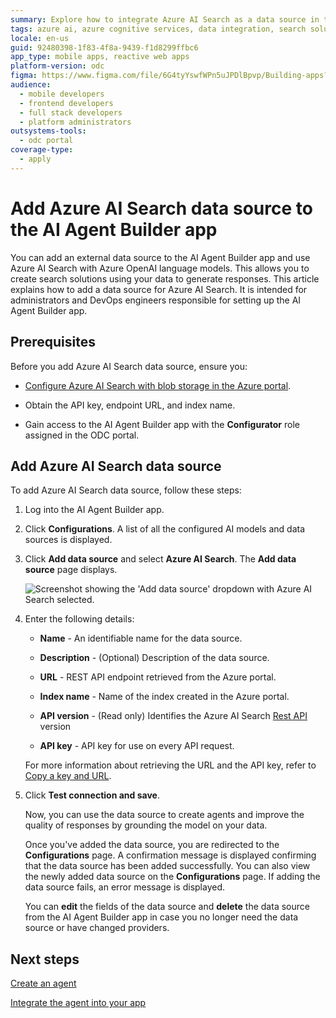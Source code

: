 ```yaml
---
summary: Explore how to integrate Azure AI Search as a data source in the AI Agent Builder app using OutSystems Developer Cloud (ODC).
tags: azure ai, azure cognitive services, data integration, search solutions, ai-powered search
locale: en-us
guid: 92480398-1f83-4f8a-9439-f1d8299ffbc6
app_type: mobile apps, reactive web apps
platform-version: odc
figma: https://www.figma.com/file/6G4tyYswfWPn5uJPDlBpvp/Building-apps?type=design&node-id=5079%3A350&mode=design&t=L8AQ4Cz4ktXvgIdw-1
audience:
  - mobile developers
  - frontend developers
  - full stack developers
  - platform administrators
outsystems-tools:
  - odc portal
coverage-type:
  - apply
---
```


# Add Azure AI Search data source to the AI Agent Builder app

You can add an external data source to the AI Agent Builder app and use Azure AI Search with Azure OpenAI language models. This allows you to create search solutions using your data to generate responses. This article explains how to add a data source for Azure AI Search. It is intended for administrators and DevOps engineers responsible for setting up the AI Agent Builder app.

## Prerequisites

Before you add Azure AI Search data source, ensure you:

* [Configure Azure AI Search with blob storage in the Azure portal](configure-azure-data-source.md).

* Obtain the API key, endpoint URL, and index name.

* Gain access to the AI Agent Builder app with the **Configurator** role assigned in the ODC portal.

## Add Azure AI Search data source

To add Azure AI Search data source, follow these steps:

1. Log into the AI Agent Builder app.

1. Click **Configurations**.
A list of all the configured AI models and data sources is displayed.

1. Click **Add data source** and select **Azure AI Search**.
The **Add data source** page displays.

    ![Screenshot showing the 'Add data source' dropdown with Azure AI Search selected.](images/add-data-source-azure-ai.png "Adding Azure AI Search Data Source")

1. Enter the following details:

    * **Name** - An identifiable name for the data source.

    * **Description** - (Optional) Description of the data source.  

    * **URL** - REST API endpoint retrieved from the Azure portal.

    * **Index name** - Name of the index created in the Azure portal.

    * **API version** - (Read only) Identifies the Azure AI Search [Rest API](https://learn.microsoft.com/en-us/rest/api/searchservice/) version

    * **API key** - API key for use on every API request.

    For more information about retrieving the URL and the API key, refer to [Copy a key and URL](https://learn.microsoft.com/en-us/azure/search/search-get-started-rest#copy-a-key-and-url).

1. Click **Test connection and save**.

    Now, you can use the data source to create agents and improve the quality of responses by grounding the model on your data.

   Once you've added the data source, you are redirected to the **Configurations** page. A confirmation message is displayed confirming that the data source has been added successfully. You can also view the newly added data source on the **Configurations** page. If adding the data source fails, an error message is displayed.

    You can **edit** the fields of the data source and **delete** the data source from the AI Agent Builder app in case you no longer need the data source or have changed providers.

## Next steps

[Create an agent](../create-agent.md)

[Integrate the agent into your app](../integrate-agent.md)
